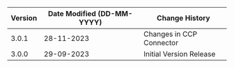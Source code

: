 | **Version** | **Date Modified (DD-MM-YYYY)** | **Change History**                          |
|-------------|--------------------------------|---------------------------------------------|
| 3.0.1       | 28-11-2023                     | Changes in CCP Connector                    |  
| 3.0.0       | 29-09-2023                     | Initial Version Release                     |